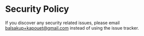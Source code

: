 # Security Policy

If you discover any security related issues, please email balsakup+kapouet@gmail.com instead of using the issue tracker.

